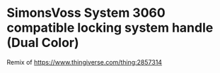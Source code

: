 # SimonsVoss System 3060 compatible locking system handle (Dual Color)

Remix of https://www.thingiverse.com/thing:2857314

